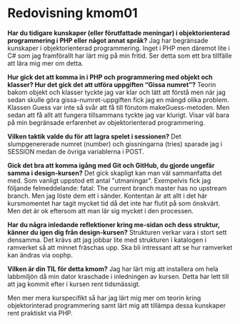 ---
---
Redovisning kmom01
=========================

**Har du tidigare kunskaper (eller förutfattade meningar) i objektorienterad programmering i PHP eller något annat språk?**
Jag har begränsade kunskaper i objektorienterad programmering. Inget i PHP men däremot lite i C# som jag framförallt har lärt mig på min fritid. Ser detta som ett bra tillfälle att lära mig mer om detta.

**Hur gick det att komma in i PHP och programmering med objekt och klasser?
Hur det gick det att utföra uppgiften “Gissa numret”?** Teorin bakom objekt och klasser tyckte jag var klar och lätt att förstå men när jag sedan skulle göra gissa-numret-uppgiften fick jag en mängd olika problem. Klassen Guess var inte så svår att få till förutom makeGuess-metoden. Men sedan att få allt att fungera tillsammans tyckte jag var klurigt. Visar väl bara på min begränsade erfarenhet av objektorienterad programmering.

**Vilken taktik valde du för att lagra spelet i sessionen?**
Det slumpgenererade numret (number) och gissningarna (tries) sparade jag i SESSION medan de övriga variablerna i POST.

**Gick det bra att komma igång med Git och GitHub, du gjorde ungefär samma i design-kursen?**
Det gick skapligt kan man väl sammanfatta det med. Som vanligt uppstod ett antal "utmaningar". Exempelvis fick jag följande felmeddelande: fatal: The current branch master has no upstream branch. Men jag löste dem ett i sänder. Kontentan är att allt i det här kursmomentet har tagit mycket tid då det inte har flutit på som önskvärt. Men det är ok eftersom att man lär sig mycket i den processen.  

**Har du några inledande reflektioner kring me-sidan och dess struktur, känner du igen dig från design-kursen?**
Strukturen verkar vara i stort sett densamma. Det krävs att jag jobbar lite med strukturen i katalogen i ramverket så att minnet fräschas upp. Ska bli intressant att se hur ramverket kan ändras via oophp.  

**Vilken är din TIL för detta kmom?**
Jag har lärt mig att installera om hela labbmiljön då min dator kraschade i inledningen av kursen. Detta har lett till att jag kommit efter i kursen rent tidsmässigt.

Men mer mera kurspecifikt så har jag lärt mig mer om teorin kring objektorinterad programmering samt lärt mig att tillämpa dessa kunskaper rent praktiskt via PHP.  
